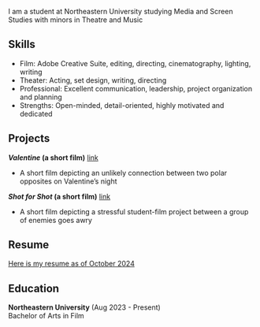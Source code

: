<!---
documentation on themes etc: https://docs.github.com/en/pages/setting-up-a-github-pages-site-with-jekyll/adding-a-theme-to-your-github-pages-site-using-jekyll
-->
I am a student at Northeastern University studying Media and Screen Studies with minors in Theatre and Music 

## Skills
- Film: Adobe Creative Suite, editing, directing, cinematography, lighting, writing
- Theater: Acting, set design, writing, directing
- Professional: Excellent communication, leadership, project organization and planning
- Strengths: Open-minded, detail-oriented, highly motivated and dedicated

## Projects
**_Valentine_ (a short film)** [link](projects/shortfilms) 
- A short film depicting an unlikely connection between two polar opposites on Valentine’s night


**_Shot for Shot_ (a short film)** [link](projects/film2)
- A short film depicting a stressful student-film project between a group of enemies goes awry

## Resume
[Here is my resume as of October 2024](assets/Resume.pdf)

## Education
**Northeastern University** (Aug 2023 - Present)    
Bachelor of Arts in Film   
